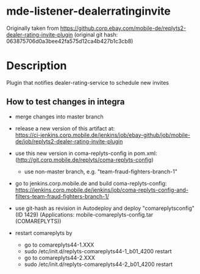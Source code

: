 # mde-listener-dealerratinginvite

Originally taken from https://github.corp.ebay.com/mobile-de/replyts2-dealer-rating-invite-plugin
(original git hash: 063875706d0a3bee42fa575d12ca4b427b1c3cb8)

# Description

Plugin that notifies dealer-rating-service to schedule new invites


How to test changes in integra
------------------------------

* merge changes into master branch

* release a new version of this artifact at:  
https://ci-jenkins.corp.mobile.de/jenkins/job/ebay-github/job/mobile-de/job/replyts2-dealer-rating-invite-plugin

* use this new version in coma-replyts-config in pom.xml:   
(http://git.corp.mobile.de/replyts/coma-replyts-config)  
    * use non-master branch, e.g. "team-fraud-fighters-branch-1"

* go to jenkins.corp.mobile.de and build coma-replyts-config:    https://jenkins.corp.mobile.de/jenkins/job/coma-replyts-config-and-filters-team-fraud-fighters-branch-1/

* use git-hash as revision in Autodeploy and deploy "comareplytsconfig" (ID 1429) (Applications: mobile-comareplyts-config.tar (COMAREPLYTS))

* restart comareplyts by
    * go to comareplyts44-1.XXX
    * sudo /etc/init.d/replyts-comareplyts44-1_b01_4200 restart
    * go to comareplyts44-2.XXX
    * sudo /etc/init.d/replyts-comareplyts44-2_b01_4200 restart
